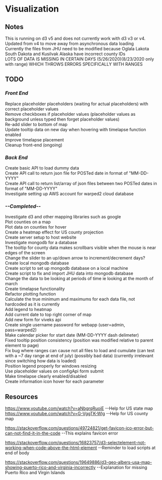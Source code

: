 # **Visualization**  

## **Notes**
This is running on d3 v5 and does not currently work with d3 v3 or v4. Updated from v4 to move away from asynchronous data loading  
Currently the files from JHU need to be modified because Oglala Lakota South Dakota and Kusilvak Alaska have incorrect county IDs  
LOTS OF DATA IS MISSING IN CERTAIN DAYS (5/26/2020)(8/23/2020 only with range) WHICH THROWS ERRORS SPECIFICALLY WITH RANGES  

## **TODO**
### ***Front End***
Replace placeholder placeholders (waiting for actual placeholders) with correct placeholder values  
Remove checkboxes if placeholder values (placeholder values as background unless typed then forget placeholder values)  
Re-add slider to bottom of map  
Update tooltip data on new day when hovering with timelapse function enabled  
Improve timelapse placement  
Cleanup front-end (ongoing)  
### ***Back End***
Create basic API to load dummy data  
Create API call to return json file for POSTed date in format of "MM-DD-YYYY"  
Create API call to return list/array of json files between two POSTed dates in format of "MM-DD-YYYY"  
Investigate setting up AWS account for warped2 cloud database  

### ***--Completed--***
Investigate d3 and other mapping libraries such as google  
Plot counties on a map  
Plot data on counties for hover  
Create a heatmap effect for US county projection  
Create server setup to host website  
Investigate mongodb for a database  
The tooltip for county data makes scrollbars visible when the mouse is near edges of the screen  
Change the slider to an up/down arrow to increment/decrement days?  
Create local mongodb database  
Create script to set up mongodb database on a local machine  
Create script to fix and import JHU data into mongodb database  
Change the data to be looking at periods of time ie looking at the month of march  
Create timelapse functionality  
Refactor plotting function  
Calculate the true minimum and maximums for each data file, not hardcoded as it is currently  
Add legend to heatmap  
Add current date to top right corner of map  
Add new form for viveks api  
Create single username password for webapp (user=admin, pass=warped2)  
Make calendar picker for start date (MM-DD-YYYY dash delimeter)  
Fixed tooltip position consistency (position was modified relative to parent element to page)  
Fix bug where ranges can cause not all files to load and cumulate (can test with a ~7 day range at end of july) (possibly bad data) (currently irrelevant since switching how data is loaded)  
Position legend properly for windows resizing  
Use placeholder values on configApi form submit  
Make timelapse clearly enabled/disabled  
Create information icon hover for each parameter  

## **Resources**
https://www.youtube.com/watch?v=aNbgrqRuoiE  --Help for US state map  
https://www.youtube.com/watch?v=G-VggTK-Wlg  --Help for US county map

https://stackoverflow.com/questions/49724821/get-favicon-ico-error-but-can-not-find-it-in-the-code  --This explains favicon error  

https://stackoverflow.com/questions/16823757/d3-selectelement-not-working-when-code-above-the-html-element  --Reminder to load scripts at end of body  

https://stackoverflow.com/questions/19649886/d3-geo-albers-usa-map-showing-puerto-rico-and-virginia-incorrectly  --Explanation for missing Puerto Rico and Virgin Islands
